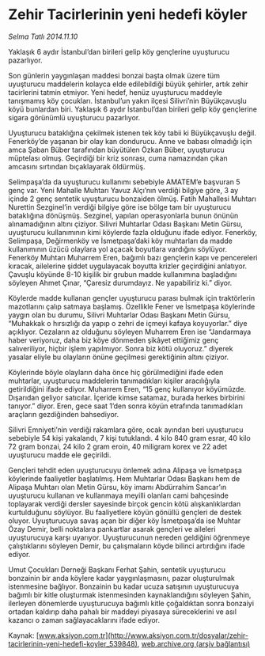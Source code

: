 # Zehir Tacirlerinin yeni hedefi köyler

*Selma Tatlı 2014.11.10*

<div class="pNewsDetailMainContent" itemprop="articleBody">
 <div id="newsSpot">
  Yaklaşık 6 aydır İstanbul’dan birileri gelip köy gençlerine uyuşturucu pazarlıyor.
 </div>
 <div id="newsText">
  <p>
   Son günlerin yaygınlaşan maddesi bonzai başta olmak üzere tüm uyuşturucu maddelerin kolayca elde edilebildiği büyük şehirler, artık zehir tacirlerini tatmin etmiyor. Yeni hedef, henüz uyuşturucu maddeyle tanışmamış köy çocukları. İstanbul’un yakın ilçesi Silivri’nin Büyükçavuşlu köyü bunlardan biri. Yaklaşık 6 aydır İstanbul’dan birileri gelip köy gençlerine sigara görünümlü uyuşturucu pazarlıyor.
  </p>
  <p>
   Uyuşturucu bataklığına çekilmek istenen tek köy tabii ki Büyükçavuşlu değil. Fenerköy’de yaşanan bir olay kan dondurucu. Anne ve babası olmadığı için amca Şaban Büber tarafından büyütülen Özkan Büber, uyuşturucu müptelası olmuş. Geçirdiği bir kriz sonrası, cuma namazından çıkan amcasını sırtından bıçaklayarak öldürmüş.
  </p>
  <p>
   Selimpaşa’da da uyuşturucu kullanımı sebebiyle AMATEM’e başvuran 5 genç var. Yeni Mahalle Muhtarı Yavuz Alçı’nın verdiği bilgiye göre, 3 ay içinde 2 genç sentetik uyuşturucu bonzaiden ölmüş. Fatih Mahallesi Muhtarı Nurettin Sezginel’in verdiği bilgiye göre ise bölge tam bir uyuşturucu bataklığına dönüşmüş. Sezginel, yapılan operasyonlarla bunun önünün alınamadığının altını çiziyor. Silivri Muhtarlar Odası Başkanı Metin Gürsu, uyuşturucu kullanımının kimi köylerde fazla olduğunu ifade ediyor. Fenerköy, Selimpaşa, Değirmenköy ve İsmetpaşa’daki köy muhtarları da madde kullanımının üzücü olaylara yol açacak boyutlara vardığını söylüyor. Fenerköy Muhtarı Muharrem Eren, bağımlı bazı gençlerin kapı ve pencereleri kıracak, ailelerine şiddet uygulayacak boyutta krizler geçirdiğini anlatıyor. Çavuşlu köyünde 8-10 kişilik bir grubun madde kullanımına başladığını söyleyen Ahmet Çınar, “Çaresiz durumdayız. Ne yapabiliriz ki.” diyor.
  </p>
  <p>
   Köylerde madde kullanan gençler uyuşturucu parası bulmak için traktörlerin mazotlarını çalıp satmaya başlamış. Özellikle Fener ve İsmetpaşa köylerinde yaygın olan bu durumu, Silivri Muhtarlar Odası Başkanı Metin Gürsu, “Muhakkak o hırsızlığı da yapıp o zehri de içmeyi kafaya koyuyorlar.” diye açıklıyor. Cezaların az olduğunu söyleyen Muharrem Eren ise “Jandarmaya haber veriyoruz, daha biz köye dönmeden şikâyet ettiğimiz genç salıveriliyor, hiçbir işlem yapılmıyor. Sonra biz kötü oluyoruz.” diyerek yasalar eliyle bu olayların önüne geçilmesi gerektiğinin altını çiziyor.
  </p>
  <p>
   Köylerinde böyle olayların daha önce hiç görülmediğini ifade eden muhtarlar, uyuşturucu maddelerin tanımadıkları kişiler aracılığıyla getirildiğini ifade ediyor. Muharrem Eren, “15 genç kullanıyor köyümüzde. Dışarıdan geliyor satıcılar. İçeride kimse satamaz, burada herkes birbirini tanıyor.” diyor. Eren, gece saat 1’den sonra köyün etrafında tanımadıkları araçların gezdiğinden bahsediyor.
  </p>
  <p>
   Silivri Emniyeti’nin verdiği rakamlara göre, ocak ayından beri uyuşturucu sebebiyle 54 kişi yakalandı, 7 kişi tutuklandı. 4 kilo 840 gram esrar, 40 kilo 72 gram bonzai, 24 kilo 2 gram eroin, 40 miligram korex ve 22 adet uyuşturucu madde ele geçirildi.
  </p>
  <p>
   Gençleri tehdit eden uyuşturucuyu önlemek adına Alipaşa ve İsmetpaşa  köylerinde faaliyetler başlatılmış. Hem Muhtarlar Odası Başkanı hem de Alipaşa Muhtarı olan Metin Gürsu, köy imamı Abdürrahim Sancar’ın uyuşturucu kullanan ve kullanmaya meyilli olanları cami bahçesinde toplayarak verdiği dersler sayesinde birçok gencin kötü alışkanlıklardan kurtulduğunu söylüyor. Bu faaliyetlere köyün gönüllü gençleri de destek oluyor. Uyuşturucuya savaş açan bir diğer köy İsmetpaşa’da ise Muhtar Özay Demir, belli noktalara pankartlar asarak gençleri ve aileleri uyuşturucuya karşı uyarıyor. Uyuşturucunun nereden geldiğini öğrenmeye çalıştıklarını söyleyen Demir, bu çalışmaların köyde bilinci artırdığını ifade ediyor.
  </p>
  <p>
   Umut Çocukları Derneği Başkanı Ferhat Şahin, sentetik uyuşturucu bonzainin bir anda köylere kadar yaygınlaşmasını, pazar oluşturulmak istenmesine bağlıyor. Bonzainin bu kadar ucuza satışının uyuşturucuya bağımlı bir kitle oluşturmak istenmesinden kaynaklandığını söyleyen Şahin, ilerleyen dönemlerde uyuşturucuya bağımlı kitle çoğaldıktan sonra bonzaiyi ortadan kaldırıp daha pahalı bir maddeyi piyasaya süreceklerini ve asıl kazancı o zaman sağlayacaklarını ifade ediyor.
  </p>
 </div>
</div>


Kaynak: [www.aksiyon.com.tr](http://www.aksiyon.com.tr/dosyalar/zehir-tacirlerinin-yeni-hedefi-koyler_539848), [web.archive.org (arşiv bağlantısı)](http://web.archive.org/web/20150731233809/http://www.aksiyon.com.tr/dosyalar/zehir-tacirlerinin-yeni-hedefi-koyler_539848)
